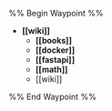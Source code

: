 %% Begin Waypoint %%
- **[[wiki]]**
	- **[[books]]**
	- **[[docker]]**
	- **[[fastapi]]**
	- **[[math]]**
	- [[wiki]]

%% End Waypoint %%